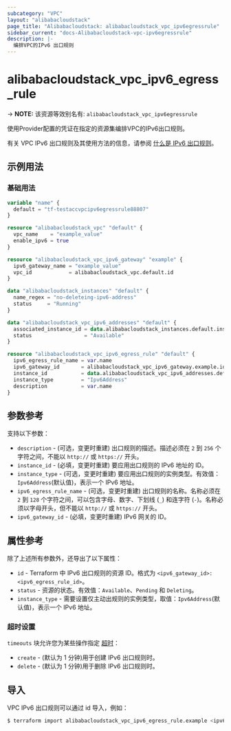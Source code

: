 ```yaml
---
subcategory: "VPC"
layout: "alibabacloudstack"
page_title: "Alibabacloudstack: alibabacloudstack_vpc_ipv6egressrule"
sidebar_current: "docs-Alibabacloudstack-vpc-ipv6egressrule"
description: |- 
  编排VPC的IPv6 出口规则
---
```


# alibabacloudstack_vpc_ipv6_egress_rule
-> **NOTE:** 该资源等效别名有: `alibabacloudstack_vpc_ipv6egressrule`

使用Provider配置的凭证在指定的资源集编排VPC的IPv6出口规则。

有关 VPC IPv6 出口规则及其使用方法的信息，请参阅 [什么是 IPv6 出口规则](https://www.alibabacloud.com/help/doc-detail/102200.htm)。

## 示例用法

### 基础用法

```terraform
variable "name" {
  default = "tf-testaccvpcipv6egressrule88807"
}

resource "alibabacloudstack_vpc" "default" {
  vpc_name    = "example_value"
  enable_ipv6 = true
}

resource "alibabacloudstack_vpc_ipv6_gateway" "example" {
  ipv6_gateway_name = "example_value"
  vpc_id            = alibabacloudstack_vpc.default.id
}

data "alibabacloudstack_instances" "default" {
  name_regex = "no-deleteing-ipv6-address"
  status     = "Running"
}

data "alibabacloudstack_vpc_ipv6_addresses" "default" {
  associated_instance_id = data.alibabacloudstack_instances.default.instances.0.id
  status                 = "Available"
}

resource "alibabacloudstack_vpc_ipv6_egress_rule" "default" {
  ipv6_egress_rule_name = var.name
  ipv6_gateway_id       = alibabacloudstack_vpc_ipv6_gateway.example.id
  instance_id           = data.alibabacloudstack_vpc_ipv6_addresses.default.ids.0
  instance_type         = "Ipv6Address"
  description           = var.name
}
```

## 参数参考

支持以下参数：

* `description` - (可选，变更时重建) 出口规则的描述。描述必须在 `2` 到 `256` 个字符之间，不能以 `http://` 或 `https://` 开头。
* `instance_id` - (必填，变更时重建) 要应用出口规则的 IPv6 地址的 ID。
* `instance_type` - (可选，变更时重建) 要应用出口规则的实例类型。有效值：`Ipv6Address`(默认值)，表示一个 IPv6 地址。
* `ipv6_egress_rule_name` - (可选，变更时重建) 出口规则的名称。名称必须在 `2` 到 `128` 个字符之间，可以包含字母、数字、下划线 (`_`) 和连字符 (`-`)。名称必须以字母开头，但不能以 `http://` 或 `https://` 开头。
* `ipv6_gateway_id` - (必填，变更时重建) IPv6 网关的 ID。

## 属性参考

除了上述所有参数外，还导出了以下属性：

* `id` - Terraform 中 IPv6 出口规则的资源 ID。格式为 `<ipv6_gateway_id>:<ipv6_egress_rule_id>`。
* `status` - 资源的状态。有效值：`Available`、`Pending` 和 `Deleting`。
* `instance_type` - 需要设置仅主动出规则的实例类型，取值：`Ipv6Address`(默认值)，表示一个 IPv6 地址。

### 超时设置

`timeouts` 块允许您为某些操作指定 [超时](https://www.terraform.io/docs/configuration-0-11/resources.html#timeouts)：

* `create` - (默认为 1 分钟)用于创建 IPv6 出口规则时。
* `delete` - (默认为 1 分钟)用于删除 IPv6 出口规则时。

## 导入

VPC IPv6 出口规则可以通过 id 导入，例如：

```bash
$ terraform import alibabacloudstack_vpc_ipv6_egress_rule.example <ipv6_gateway_id>:<ipv6_egress_rule_id>
```